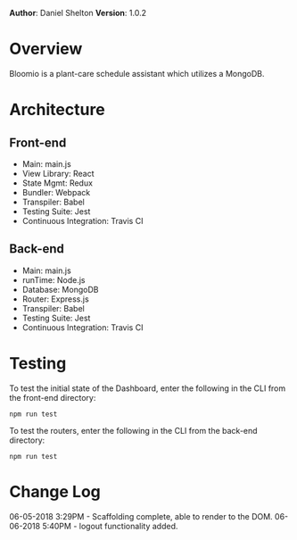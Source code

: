 **Author**: Daniel Shelton
**Version**: 1.0.2

# Overview
Bloomio is a plant-care schedule assistant which utilizes a MongoDB.

# Architecture
## Front-end
- Main: main.js
- View Library: React
- State Mgmt: Redux
- Bundler: Webpack
- Transpiler: Babel
- Testing Suite: Jest
- Continuous Integration: Travis CI

## Back-end
- Main: main.js
- runTime: Node.js
- Database: MongoDB
- Router: Express.js
- Transpiler: Babel
- Testing Suite: Jest
- Continuous Integration: Travis CI

# Testing
To test the initial state of the Dashboard, enter the following in the CLI from the front-end directory:

`npm run test`

To test the routers, enter the following in the CLI from the back-end directory:

`npm run test`
# Change Log
06-05-2018 3:29PM - Scaffolding complete, able to render to the DOM.
06-06-2018 5:40PM - logout functionality added.